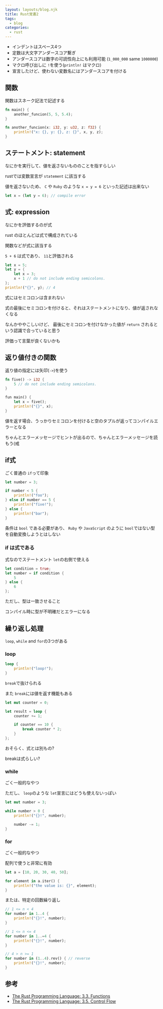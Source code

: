 ```yaml
---
layout: layouts/blog.njk
title: Rust覚書2
tags:
  - blog
categories:
  - rust
---
```


- インデントはスペース4つ
- 定数は大文字アンダースコア繋ぎ
- アンダースコアは数字の可読性向上にも利用可能
(`1_000_000` same `1000000`)
- マクロ呼び出しに `!`を使う(`println!` はマクロ)
- 宣言したけど、使わない変数名にはアンダースコアを付ける

## 関数

関数はスネーク記法で記述する

```rust
fn main() {
    another_funcion(5, 5, 5.4);
}

fn another_funcion(x: i32, y: u32, z: f32) {
    println!("x: {}, y: {}, z: {}", x, y, z);
}
```

## ステートメント: statement

なにかを実行して、値を返さないもののことを指すらしい

rustでは変数宣言が `statement` に該当する

値を返さないため、 `C` や `Ruby` のような `x = y = 6` といった記述は出来ない

```rust
let x = (let y = 6); // compile error
```

## 式: expression

なにかを評価するのが式

rust のほとんどは式で構成されている

関数などが式に該当する

`5 + 6` は式であり、 `11`と評価される

```rust
let x = 5;
let y = {
    let x = 3;
    x + 1 // do not include ending semicolons.
};
println!("{}", y); // 4
```

式にはセミコロンは含まれない

式の最後にセミコロンを付けると、それはステートメントになり、値が返されなくなる

なんかややこしいけど、 最後にセミコロンを付けなかった値が
`return` されるという認識で合っていると思う

評価って言葉が良くないかも

## 返り値付きの関数

返り値の指定には矢印(`->`)を使う

```rust
fn five() -> i32 {
    5 // do not include ending semicolons.
}

fun main() {
    let x = five();
    println!("{}", x);
}
```

値を返す場合、うっかりセミコロンを付けると空のタプルが返ってコンパイルエラーとなる

ちゃんとエラーメッセージでヒントが出るので、ちゃんとエラーメッセージを読もう(戒

## if式
ごく普通の `if`って印象

```rust
let number = 3;

if number < 5 {
    println!("foo");
} else if number == 5 {
    println!("five!");
} else {
    println!("bar");
}
```

条件は `bool` である必要があり、
`Ruby` や `JavaScript` のように `bool`ではない型を自動変換しようとはしない

### if は式である

式なのでステートメント `let`の右側で使える

```rust
let condition = true;
let number = if condition {
    5
} else {
    6
};
```

ただし、型は一致させること

コンパイル時に型が不明確だとエラーになる

## 繰り返し処理

`loop`, `while` and `for`の3つがある

### loop

```rust
loop {
    println!("loop!");
}
```

`break`で抜けられる

また `break`には値を返す機能もある

```rust
let mut counter = 0;

let result = loop {
    counter += 1;

    if counter == 10 {
        break counter * 2;
    }
};
```

おそらく、式とは別もの?

breakは式らしい?

### while

ごく一般的なやつ

ただし、 `loop`のような `let`宣言にはどうも使えないっぽい

```rust
let mut number = 3;

while number > 0 {
    println!("{}!", number);

    number -= 1;
}
```

### for

ごく一般的なやつ

配列で使うと非常に有効

```rust
let a = [10, 20, 30, 40, 50];

for element in a.iter() {
    println!("the value is: {}", element);
}
```

または、特定の回数繰り返し

```rust
// 1 <= n < 4
for number in 1..4 {
    println!("{}!", number);
}

// 1 <= n <= 4
for number in 1..=4 {
    println!("{}!", number);
}

// 4 > n >= 1
for number in (1..4).rev() { // reverse
    println!("{}!", number);
}
```

## 参考

- [The Rust Programming Language: 3.3. Functions](https://doc.rust-lang.org/book/ch03-03-how-functions-work.html)
- [The Rust Programming Language: 3.5. Control Flow](https://doc.rust-lang.org/book/ch03-05-control-flow.html)

